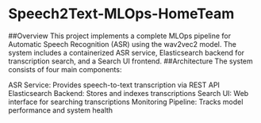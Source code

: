 ﻿# Speech2Text-MLOps-HomeTeam
##Overview
This project implements a complete MLOps pipeline for Automatic Speech Recognition (ASR) using the wav2vec2 model. The system includes a containerized ASR service, Elasticsearch backend for transcription search, and a Search UI frontend.
##Architecture
The system consists of four main components:

ASR Service: Provides speech-to-text transcription via REST API
Elasticsearch Backend: Stores and indexes transcriptions
Search UI: Web interface for searching transcriptions
Monitoring Pipeline: Tracks model performance and system health
